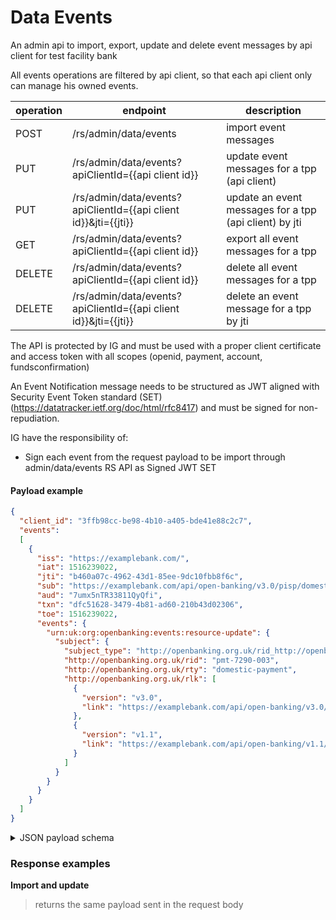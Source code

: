 # Data Events
An admin api to import, export, update and delete event messages by api client for test facility bank

All events operations are filtered by api client, so that each api client only can manage his owned events.

| operation | endpoint                                                        | description                                            |
|-----------|-----------------------------------------------------------------|--------------------------------------------------------|
| POST      | /rs/admin/data/events                                           | import event messages                                  |
| PUT       | /rs/admin/data/events?apiClientId={{api client id}}             | update event messages for a tpp (api client)           |
| PUT       | /rs/admin/data/events?apiClientId={{api client id}}&jti={{jti}} | update an event messages for a tpp (api client) by jti |
| GET       | /rs/admin/data/events?apiClientId={{api client id}}             | export all event messages for a tpp                    |
| DELETE    | /rs/admin/data/events?apiClientId={{api client id}}             | delete all event messages for a tpp                    |
| DELETE    | /rs/admin/data/events?apiClientId={{api client id}}&jti={{jti}} | delete an event message for a tpp by jti               |

The API is protected by IG and must be used with a proper client certificate and access token with all scopes (openid, payment, account, fundsconfirmation)

An Event Notification message needs to be structured as JWT aligned with Security Event Token standard (SET) (https://datatracker.ietf.org/doc/html/rfc8417)
and must be signed for non-repudiation.

IG have the responsibility of:
* Sign each event from the request payload to be import through admin/data/events RS API as Signed JWT SET

#### Payload example
```json
{
  "client_id": "3ffb98cc-be98-4b10-a405-bde41e88c2c7",
  "events":
  [
    {
      "iss": "https://examplebank.com/",
      "iat": 1516239022,
      "jti": "b460a07c-4962-43d1-85ee-9dc10fbb8f6c",
      "sub": "https://examplebank.com/api/open-banking/v3.0/pisp/domestic-payments/pmt-7290-003",
      "aud": "7umx5nTR33811QyQfi",
      "txn": "dfc51628-3479-4b81-ad60-210b43d02306",
      "toe": 1516239022,
      "events": {
        "urn:uk:org:openbanking:events:resource-update": {
          "subject": {
            "subject_type": "http://openbanking.org.uk/rid_http://openbanking.org.uk/rty",
            "http://openbanking.org.uk/rid": "pmt-7290-003",
            "http://openbanking.org.uk/rty": "domestic-payment",
            "http://openbanking.org.uk/rlk": [
              {
                "version": "v3.0",
                "link": "https://examplebank.com/api/open-banking/v3.0/pisp/domestic-payments/pmt-7290-003"
              },
              {
                "version": "v1.1",
                "link": "https://examplebank.com/api/open-banking/v1.1/payment-submissions/pmt-7290-003"
              }
            ]
          }
        }
      }
    }
  ]
}
```
<details>
<summary>JSON payload schema</summary>

```json
{
  "$schema": "http://json-schema.org/draft-07/schema#",
  "title": "Schema for events notification messages, to be processed and imported by SAPIG",
  "type": "object",
  "properties": {
    "client_id": {
      "type": "string",
      "description": "A value that represents the identification value assigned a tpp application after registration (api client Id)"
    },
    "events": {
      "type": "array",
      "description": "Security Event Token (SET) claims, https://datatracker.ietf.org/doc/html/rfc8417#section-2.2",
      "items": {
        "type": "object",
        "properties": {
          "iss": {
            "type": "string",
            "description": "https://datatracker.ietf.org/doc/html/rfc7519#section-4.1.1"
          },
          "iat": {
            "type": "number",
            "description": "https://datatracker.ietf.org/doc/html/rfc7519#section-4.1.6"
          },
          "jti": {
            "type": "string",
            "description": "Unique identifier for the SET, https://datatracker.ietf.org/doc/html/rfc7519#section-4.1.7"
          },
          "sub": {
            "type": "string",
            "description": "https://datatracker.ietf.org/doc/html/rfc7519#section-4.1.2"
          },
          "aud": {
            "type": "string",
            "description": "https://datatracker.ietf.org/doc/html/rfc7519#section-4.1.3"
          },
          "txn": {
            "type": "string",
            "description": "Transaction Identifier"
          },
          "toe": {
            "type": "number",
            "description": "A value that represents the date and time at which the event occurred.  This value is a NumericDate"
          },
          "events": {
            "type": "object",
            "description": "This claim contains a set of event statements that each provide information describing a single logical event that has occurred",
            "properties": {
              "urn:uk:org:openbanking:events:resource-update": {
                "type": "object",
                "properties": {
                  "subject": {
                    "type": "object",
                    "properties": {
                      "subject_type": {
                        "type": "string"
                      },
                      "http://openbanking.org.uk/rid": {
                        "type": "string"
                      },
                      "http://openbanking.org.uk/rty": {
                        "type": "string"
                      },
                      "http://openbanking.org.uk/rlk": {
                        "type": "array",
                        "items": {
                          "type": "object",
                          "properties": {
                            "version": {
                              "type": "string"
                            },
                            "link": {
                              "type": "string"
                            }
                          },
                          "required": [
                            "version",
                            "link"
                          ]
                        }
                      }
                    },
                    "required": [
                      "subject_type",
                      "http://openbanking.org.uk/rid",
                      "http://openbanking.org.uk/rty",
                      "http://openbanking.org.uk/rlk"
                    ]
                  }
                },
                "required": [
                  "subject"
                ]
              }
            },
            "required": [
              "urn:uk:org:openbanking:events:resource-update"
            ]
          }
        },
        "required": [
          "iss",
          "iat",
          "jti",
          "sub",
          "aud",
          "events"
        ]
      }
    }
  },
  "required": [
    "client_id",
    "events"
  ]
}
```
</details>

### Response examples
**Import and update**

> returns the same payload sent in the request body